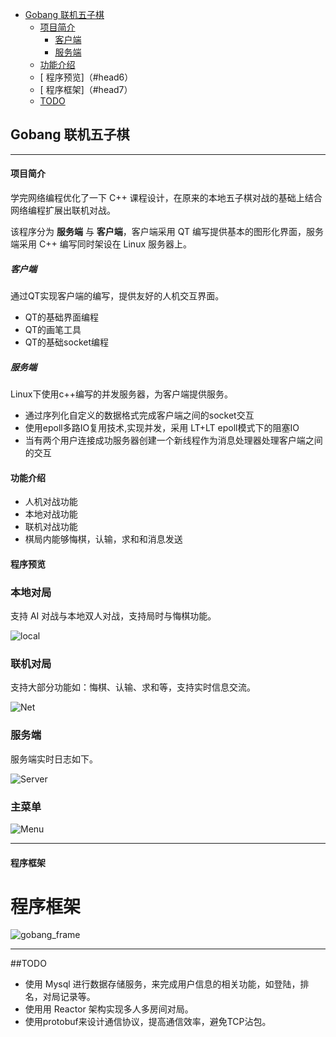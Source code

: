 - [Gobang 联机五子棋](#head1)
	- [ 项目简介](#head2)
		- [ 客户端](#head3)
		- [ 服务端](#head4)
	- [ 功能介绍](#head5)
	- [ 程序预览]（#head6）
	- [ 程序框架]（#head7）
	- [ TODO](#head8)

## <span id="head1">Gobang 联机五子棋</span>

------

#### <span id="head2"> 项目简介</span>
学完网络编程优化了一下 C++ 课程设计，在原来的本地五子棋对战的基础上结合网络编程扩展出联机对战。

该程序分为 **服务端** 与 **客户端**，客户端采用 QT 编写提供基本的图形化界面，服务端采用 C++ 编写同时架设在 Linux 服务器上。


##### <span id="head3"> 客户端</span>
通过QT实现客户端的编写，提供友好的人机交互界面。

- QT的基础界面编程
- QT的画笔工具
- QT的基础socket编程


##### <span id="head4"> 服务端</span>
Linux下使用c++编写的并发服务器，为客户端提供服务。

- 通过序列化自定义的数据格式完成客户端之间的socket交互
- 使用epoll多路IO复用技术,实现并发，采用 LT+LT epoll模式下的阻塞IO
- 当有两个用户连接成功服务器创建一个新线程作为消息处理器处理客户端之间的交互

#### <span id="head5"> 功能介绍</span>

- 人机对战功能
- 本地对战功能
- 联机对战功能
- 棋局内能够悔棋，认输，求和和消息发送

#### <span id="head6"> 程序预览</span>

### 本地对局

支持 AI 对战与本地双人对战，支持局时与悔棋功能。

![local](https://z3.ax1x.com/2021/08/09/f8iTDH.png)

### 联机对局

支持大部分功能如：悔棋、认输、求和等，支持实时信息交流。

![Net](https://z3.ax1x.com/2021/08/09/f8ibVA.png)

### 服务端

服务端实时日志如下。

![Server](https://z3.ax1x.com/2021/08/09/f8i7bd.png)

### 主菜单

![Menu](https://z3.ax1x.com/2021/08/09/f8DvKx.jpg)

---
#### <span id="head7"> 程序框架</span>
#  程序框架

![gobang_frame](https://z3.ax1x.com/2021/08/09/f1qTUJ.jpg)


---

##TODO
-  使用 Mysql 进行数据存储服务，来完成用户信息的相关功能，如登陆，排名，对局记录等。
-  使用用 Reactor 架构实现多人多房间对局。
-  使用protobuf来设计通信协议，提高通信效率，避免TCP沾包。
